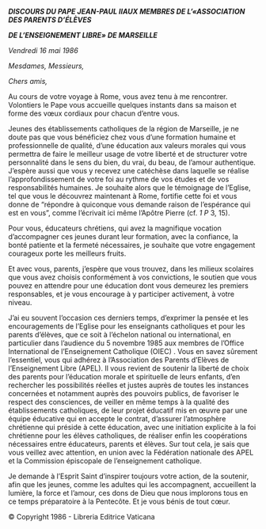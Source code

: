 ***DISCOURS DU PAPE JEAN-PAUL II******AUX MEMBRES DE L’«ASSOCIATION DES PARENTS D’ÉLÈVES***

***DE L’ENSEIGNEMENT LIBRE» DE MARSEILLE***

*Vendredi 16 mai 1986*

*Mesdames, Messieurs,*

*Chers amis,*

Au cours de votre voyage à Rome, vous avez tenu à me rencontrer. Volontiers le Pape vous accueille quelques instants dans sa maison et forme des vœux cordiaux pour chacun d’entre vous.

Jeunes des établissements catholiques de la région de Marseille, je ne doute pas que vous bénéficiez chez vous d’une formation humaine et professionnelle de qualité, d’une éducation aux valeurs morales qui vous permettra de faire le meilleur usage de votre liberté et de structurer votre personnalité dans le sens du bien, du vrai, du beau, de l’amour authentique. J’espère aussi que vous y recevez une catéchèse dans laquelle se réalise l’approfondissement de votre foi au rythme de vos études et de vos responsabilités humaines. Je souhaite alors que le témoignage de l’Eglise, tel que vous le découvrez maintenant à Rome, fortifie cette foi et vous donne de “répondre à quiconque vous demande raison de l’espérance qui est en vous”, comme l’écrivait ici même l’Apôtre Pierre  (cf. *1 P* 3, 15).

Pour vous, éducateurs chrétiens, qui avez la magnifique vocation d’accompagner ces jeunes durant leur formation, avec la confiance, la bonté patiente et la fermeté nécessaires, je souhaite que votre engagement courageux porte les meilleurs fruits.

Et avec vous, parents, j’espère que vous trouvez, dans les milieux scolaires que vous avez choisis conformément à vos convictions, le soutien que vous pouvez en attendre pour une éducation dont vous demeurez les premiers responsables, et je vous encourage à y participer activement, à votre niveau.

J’ai eu souvent l’occasion ces derniers temps, d’exprimer la pensée et les encouragements de l’Eglise pour les enseignants catholiques et pour les parents d’élèves, que ce soit à l’échelon national ou international, en particulier dans l’audience du 5 novembre 1985 aux membres de l’Office International de l’Enseignement Catholique (OIEC) . Vous en savez sûrement l’essentiel, vous qui adhérez à l’Association des Parents d’Elèves de l’Enseignement Libre (APEL). Il vous revient de soutenir la liberté de choix des parents pour l’éducation morale et spirituelle de leurs enfants, d’en rechercher les possibilités réelles et justes auprès de toutes les instances concernées et notamment auprès des pouvoirs publics, de favoriser le respect des consciences, de veiller en même temps à la qualité des établissements catholiques, de leur projet éducatif mis en œuvre par une équipe éducative qui en accepte le contrat, d’assurer l’atmosphère chrétienne qui préside à cette éducation, avec une initiation explicite à la foi chrétienne pour les élèves catholiques, de réaliser enfin les coopérations nécessaires entre éducateurs, parents et élèves. Sur tout cela, je sais que vous veillez avec attention, en union avec la Fédération nationale des APEL et la Commission épiscopale de l’enseignement catholique.

Je demande à l’Esprit Saint d’inspirer toujours votre action, de la soutenir, afin que les jeunes, comme les adultes qui les accompagnent, accueillent la lumière, la force et l’amour, ces dons de Dieu que nous implorons tous en ce temps préparatoire à la Pentecôte. Et je vous bénis de tout cœur.

© Copyright 1986 - Libreria Editrice Vaticana